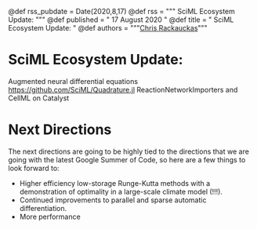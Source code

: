 @def rss_pubdate = Date(2020,8,17)
@def rss = """ SciML Ecosystem Update: """
@def published = " 17 August 2020 "
@def title = " SciML Ecosystem Update: "
@def authors = """<a href="https://github.com/ChrisRackauckas">Chris Rackauckas</a>"""

# SciML Ecosystem Update:

Augmented neural differential equations
https://github.com/SciML/Quadrature.jl
ReactionNetworkImporters and CellML on Catalyst

# Next Directions

The next directions are going to be highly tied to the directions that
we are going with the latest Google Summer of Code, so here are a few
things to look forward to:

- Higher efficiency low-storage Runge-Kutta methods with a demonstration
  of optimality in a large-scale climate model (!!!).
- Continued improvements to parallel and sparse automatic differentiation.
- More performance
